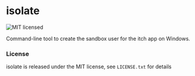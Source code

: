 # isolate

![MIT licensed](https://img.shields.io/badge/license-MIT-blue.svg)

Command-line tool to create the sandbox user for the itch app on Windows.

### License

isolate is released under the MIT license, see `LICENSE.txt` for details
